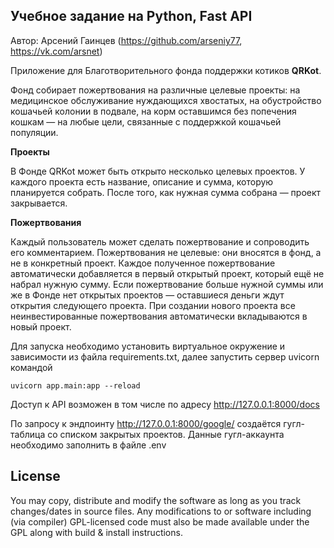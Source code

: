 

## Учебное задание на Python, Fast API

Автор: Арсений Гаинцев (https://github.com/arseniy77, https://vk.com/arsnet)



Приложение для Благотворительного фонда поддержки котиков **QRKot**.

Фонд собирает пожертвования на различные целевые проекты: на медицинское обслуживание нуждающихся хвостатых, на обустройство кошачьей колонии в подвале, на корм оставшимся без попечения кошкам — на любые цели, связанные с поддержкой кошачьей популяции.

**Проекты**

В Фонде QRKot может быть открыто несколько целевых проектов. У каждого проекта есть название, описание и сумма, которую планируется собрать. После того, как нужная сумма собрана — проект закрывается.


**Пожертвования**

Каждый пользователь может сделать пожертвование и сопроводить его комментарием. Пожертвования не целевые: они вносятся в фонд, а не в конкретный проект. Каждое полученное пожертвование автоматически добавляется в первый открытый проект, который ещё не набрал нужную сумму. Если пожертвование больше нужной суммы или же в Фонде нет открытых проектов — оставшиеся деньги ждут открытия следующего проекта. При создании нового проекта все неинвестированные пожертвования автоматически вкладываются в новый проект.

Для запуска необходимо установить виртуальное окружение и зависимости из файла requirements.txt, далее запустить сервер uvicorn командой 

    uvicorn app.main:app --reload


Доступ к API возможен в том числе по адресу http://127.0.0.1:8000/docs


По запросу к эндпоинту http://127.0.0.1:8000/google/ создаётся гугл-таблица со списком закрытых проектов.
Данные гугл-аккаунта необходимо заполнить в файле .env


## License
You may copy, distribute and modify the software as long as you track changes/dates in source files. Any modifications to or software including (via compiler) GPL-licensed code must also be made available under the GPL along with build & install instructions.